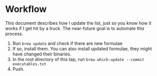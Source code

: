 # Workflow

This document describes how I update the list, just so you know how it works if
I get hit by a truck. The near-future goal is to automate this process.

1. Run `brew update` and check if there are new formulae
2. If so, install them. You can also install updated formulae, they might have
   changed their binaries.
3. In the root directory of this tap, run `brew which-update --commit executables.txt`
4. Push.
